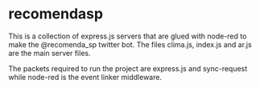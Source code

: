 # recomendasp

This is a collection of express.js servers that are glued with node-red to make the @recomenda_sp twitter bot.
The files clima.js, index.js and ar.js are the main server files.

The packets required to run the project are express.js and sync-request while node-red is the event linker middleware.
